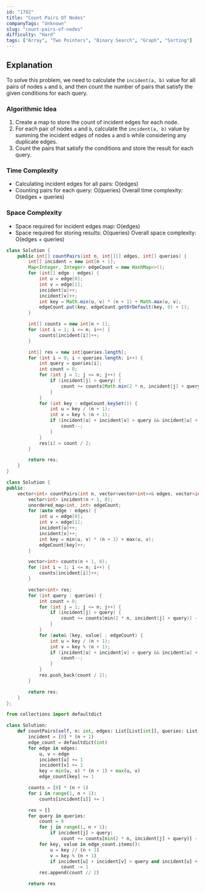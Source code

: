 ```yaml
---
id: "1782"
title: "Count Pairs Of Nodes"
companyTags: "Unknown"
slug: "count-pairs-of-nodes"
difficulty: "Hard"
tags: ["Array", "Two Pointers", "Binary Search", "Graph", "Sorting"]
---
```


## Explanation

To solve this problem, we need to calculate the `incident(a, b)` value for all pairs of nodes `a` and `b`, and then count the number of pairs that satisfy the given conditions for each query.

### Algorithmic Idea
1. Create a map to store the count of incident edges for each node.
2. For each pair of nodes `a` and `b`, calculate the `incident(a, b)` value by summing the incident edges of nodes `a` and `b` while considering any duplicate edges.
3. Count the pairs that satisfy the conditions and store the result for each query.

### Time Complexity
- Calculating incident edges for all pairs: O(edges)
- Counting pairs for each query: O(queries)
Overall time complexity: O(edges + queries)

### Space Complexity
- Space required for incident edges map: O(edges)
- Space required for storing results: O(queries)
Overall space complexity: O(edges + queries)
```java
class Solution {
    public int[] countPairs(int n, int[][] edges, int[] queries) {
        int[] incident = new int[n + 1];
        Map<Integer, Integer> edgeCount = new HashMap<>();
        for (int[] edge : edges) {
            int u = edge[0];
            int v = edge[1];
            incident[u]++;
            incident[v]++;
            int key = Math.min(u, v) * (n + 1) + Math.max(u, v);
            edgeCount.put(key, edgeCount.getOrDefault(key, 0) + 1);
        }

        int[] counts = new int[n + 1];
        for (int i = 1; i <= n; i++) {
            counts[incident[i]]++;
        }

        int[] res = new int[queries.length];
        for (int i = 0; i < queries.length; i++) {
            int query = queries[i];
            int count = 0;
            for (int j = 1; j <= n; j++) {
                if (incident[j] > query) {
                    count += counts[Math.min(2 * n, incident[j] + query)] - counts[incident[j] + 1];
                }
            }
            for (int key : edgeCount.keySet()) {
                int u = key / (n + 1);
                int v = key % (n + 1);
                if (incident[u] + incident[v] > query && incident[u] + incident[v] - edgeCount.get(key) <= query) {
                    count--;
                }
            }
            res[i] = count / 2;
        }

        return res;
    }
}
```

```cpp
class Solution {
public:
    vector<int> countPairs(int n, vector<vector<int>>& edges, vector<int>& queries) {
        vector<int> incident(n + 1, 0);
        unordered_map<int, int> edgeCount;
        for (auto edge : edges) {
            int u = edge[0];
            int v = edge[1];
            incident[u]++;
            incident[v]++;
            int key = min(u, v) * (n + 1) + max(u, v);
            edgeCount[key]++;
        }

        vector<int> counts(n + 1, 0);
        for (int i = 1; i <= n; i++) {
            counts[incident[i]]++;
        }

        vector<int> res;
        for (int query : queries) {
            int count = 0;
            for (int j = 1; j <= n; j++) {
                if (incident[j] > query) {
                    count += counts[min(2 * n, incident[j] + query)] - counts[incident[j] + 1];
                }
            }
            for (auto& [key, value] : edgeCount) {
                int u = key / (n + 1);
                int v = key % (n + 1);
                if (incident[u] + incident[v] > query && incident[u] + incident[v] - value <= query) {
                    count--;
                }
            }
            res.push_back(count / 2);
        }

        return res;
    }
};
```

```python
from collections import defaultdict

class Solution:
    def countPairs(self, n: int, edges: List[List[int]], queries: List[int]) -> List[int]:
        incident = [0] * (n + 1)
        edge_count = defaultdict(int)
        for edge in edges:
            u, v = edge
            incident[u] += 1
            incident[v] += 1
            key = min(u, v) * (n + 1) + max(u, v)
            edge_count[key] += 1

        counts = [0] * (n + 1)
        for i in range(1, n + 1):
            counts[incident[i]] += 1

        res = []
        for query in queries:
            count = 0
            for j in range(1, n + 1):
                if incident[j] > query:
                    count += counts[min(2 * n, incident[j] + query)] - counts[incident[j] + 1]
            for key, value in edge_count.items():
                u = key // (n + 1)
                v = key % (n + 1)
                if incident[u] + incident[v] > query and incident[u] + incident[v] - value <= query:
                    count -= 1
            res.append(count // 2)

        return res
```